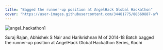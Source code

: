 ```yaml
---
title: "Bagged the runner-up position at AngelHack Global Hackathon"
cover: "https://user-images.githubusercontent.com/34481775/88569887-af010300-d058-11ea-80e3-974ca83f3285.png"
---
```


![angel_hackathon1](https://user-images.githubusercontent.com/34481775/88569971-e079ce80-d058-11ea-8d48-a51d7870d09c.png)

Suraj Rajan, Abhishek S Nair and Harikrishnan M of 2014-18 Batch bagged the runner-up position at AngelHack Global Hackathon Series, Kochi

